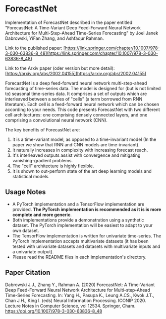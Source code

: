 # ForecastNet

Implementation of ForecastNet described in the paper entitled
"ForecastNet: A Time-Variant Deep Feed-Forward Neural Network Architecture for Multi-Step-Ahead Time-Series Forecasting"
by Joel Janek Dabrowski, YiFan Zhang, and Ashfaqur Rahman.

Link to the published paper: [https://link.springer.com/chapter/10.1007/978-3-030-63836-8_48](https://link.springer.com/chapter/10.1007/978-3-030-63836-8_48)

Link to the Arxiv paper (oder version but more detail): [https://arxiv.org/abs/2002.04155](https://arxiv.org/abs/2002.04155)

ForecastNet is a deep feed-forward neural network multi-step-ahead forecasting of time-series data. The model is
designed for (but is not limited to) seasonal time-series data. It comprises a set of outputs which are interleaved
between a series of "cells" (a term borrowed from RNN literature). Each cell is a feed-forward neural network which can
be chosen according to your needs. This code presents ForecastNet with two different cell architectures: one comprising
densely connected layers, and one comprising a convolutional neural network (CNN).

The key benefits of ForecastNet are:
1. It is a time-variant model, as opposed to a time-invariant model (In the paper we show that RNN and CNN models are time-invariant).
2. It naturally increases in complexity with increasing forecast reach.
3. It's interleaved outputs assist with convergence and mitigating vanishing-gradient problems.
4. The "cell" architecture is highly flexible.
5. It is shown to out-perform state of the art deep learning models and statistical models.

## Usage Notes

- A PyTorch implementation and a TensorFlow implementation are provided. **The PyTorch implementation is recommended as
it is is more complete and more generic**.
- Both implementations provide a demonstration using a synthetic dataset. The PyTorch implementation will be easiest to
adapt to your own dataset.
- The TensorFlow implementation is written for univariate time-series. The PyTorch implementation accepts multivariate
datasets (it has been tested with univariate datasets and datasets with multivariate inputs and a univariate output).
- Please read the README files in each implementation's directory.

## Paper Citation

Dabrowski J.J., Zhang Y., Rahman A. (2020) ForecastNet: A Time-Variant Deep Feed-Forward Neural Network Architecture for Multi-step-Ahead Time-Series Forecasting. In: Yang H., Pasupa K., Leung A.CS., Kwok J.T., Chan J.H., King I. (eds) Neural Information Processing. ICONIP 2020. Lecture Notes in Computer Science, vol 12534. Springer, Cham. https://doi.org/10.1007/978-3-030-63836-8_48
